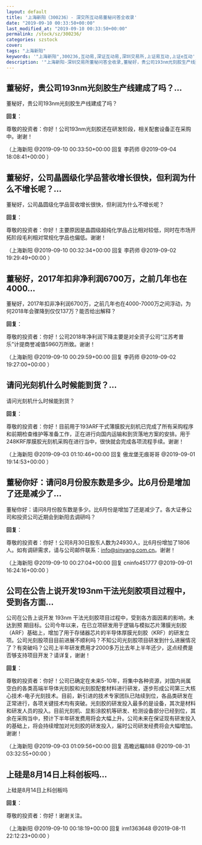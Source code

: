 ```yaml
---
layout: default
title: '上海新阳（300236）- 深交所互动易董秘问答全收录'
date: "2019-09-10 00:33:50+00:00"
last_modified_at: "2019-09-10 00:33:50+00:00"
permalink: /stock/sz/300236/
categories: szstock
cover: 
tags: "上海新阳"
keywords: '"上海新阳",300236,互动易,深证互动易,深圳交易所,上证易互动,上证e互动'
description: '"上海新阳-深圳交易所董秘问答全收录,董秘好，贵公司193nm光刻胶生产线建成了吗？"'
---
```


## 董秘好，贵公司193nm光刻胶生产线建成了吗？...

董秘好，贵公司193nm光刻胶生产线建成了吗？

**回复**：

尊敬的投资者：你好！公司193nm光刻胶还在研发阶段，相关配套设备正在采购中。谢谢！ 

（上海新阳  @2019-09-10 00:33:50+00:00 回复 李药师  @2019-09-04 18:08:41+00:00 ）

## 董秘好，公司晶圆级化学品营收增长很快，但利润为什么不增长呢？...

董秘好，公司晶圆级化学品营收增长很快，但利润为什么不增长呢？

**回复**：

尊敬的投资者：你好！主要原因是晶圆级超纯化学品占比相对较低，同时在市场开拓阶段毛利相对常规化学品也偏低。谢谢！ 

（上海新阳  @2019-09-10 00:32:34+00:00 回复 李药师  @2019-09-02 19:29:49+00:00 ）

## 董秘好，2017年扣非净利润6700万，之前几年也在4000...

董秘好，2017年扣非净利润6700万，之前几年也在4000-7000万之间浮动，为何2018年会骤降到仅仅137万？能否给出解释？

**回复**：

尊敬的投资者：你好！公司2018年净利润下降主要是对全资子公司“江苏考普乐”计提商誉减值5960万所致。谢谢！ 

（上海新阳  @2019-09-10 00:29:59+00:00 回复 李药师  @2019-09-02 19:27:00+00:00 ）

## 请问光刻机什么时候能到货？...

请问光刻机什么时候能到货？

**回复**：

尊敬的投资者：你好！目前用于193ARF干式薄膜胶光刻机已完成了所有采购程序和前期检查维护等准备工作，正在进行向国内运输和到货落地方案的安排。用于248KRF厚膜胶光刻机采购在进行当中，很快就会完成各项流程手续。谢谢！ 

（上海新阳  @2019-09-03 01:10:46+00:00 回复 傲龙堡无痕哥哥  @2019-09-01 19:14:53+00:00 ）

## 董秘你好：请问8月份股东数是多少。比6月份是增加了还是减少了...

董秘你好：请问8月份股东数是多少。比6月份是增加了还是减少了。各大证券公司和投资公司近期会到新阳去调研吗？

**回复**：

尊敬的投资者：你好！公司8月30日股东人数为24930人，比6月份增加了1806人。如有调研需求，请与公司邮件联系：info@sinyang.com.cn。谢谢！ 

（上海新阳  @2019-09-10 00:27:04+00:00 回复 cninfo451777  @2019-09-01 16:24:16+00:00 ）

## 公司在公告上说开发193nm干法光刻胶项目过程中，受到各方面...

公司在公告上说开发 193nm 干法光刻胶项目过程中，受到各方面因素的影响，未达到预 期目标。公司今年以来，在已立项研发用于逻辑与模拟芯片薄膜光刻胶（ARF）基础上，增加了用于存储器芯片的半导体厚膜光刻胶（KRF）的研发立项。公司光刻股项目目前进展不顺利吗？不知公司光刻胶项目研发到什么进展情况了？有突破吗？公司上半年研发费用才2000多万比去年上半年还少，这点经费是否够支持项目开发？请详复，谢谢！

**回复**：

尊敬的投资者：你好！公司已确定在未来5-10年，将集中各种资源，对国内尚属空白的各类高端半导体光刻胶和光刻胶配套材料进行研发，逐步形成公司第三大核心技术-电子光刻技术。目前，新引进的技术专家团队已陆续到位，各品类研发在正常进行，各项关键技术均有突破。光刻胶的研发投入最多的是设备，其次是材料和研发人员的投入。目前光刻机、显影涂胶机等研发、检测设备部分已经到位，其余在采购当中，预计下半年研发费用将会大幅上升。公司未来在保证现有研发投入的基础上，将会持续增加对光刻胶的研发投入，届时公司研发经费将会大幅增加。谢谢！ 

（上海新阳  @2019-09-03 01:09:56+00:00 回复 高瞻远瞩888  @2019-08-31 03:32:55+00:00 ）

## 上硅是8月14日上科创板吗...

上硅是8月14日上科创板吗

**回复**：

尊敬的投资者：你好！谢谢关注。 

（上海新阳  @2019-09-10 00:18:19+00:00 回复 irm1363648  @2019-08-11 22:12:23+00:00 ）

